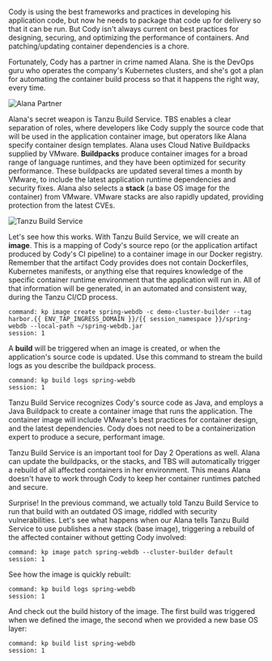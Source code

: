 Cody is using the best frameworks and practices in developing his application code, but now he needs to package that code up for delivery so that it can be run. But Cody isn't always current on best practices for designing, securing, and optimizing the performance of containers. And patching/updating container dependencies is a chore.

Fortunately, Cody has a partner in crime named Alana. She is the DevOps guru who operates the company's Kubernetes clusters, and she's got a plan for automating the container build process so that it happens the right way, every time.

![Alana Partner](images/alana-partner.png)

Alana's secret weapon is Tanzu Build Service. TBS enables a clear separation of roles, where developers like Cody supply the source code that will be used in the application container image, but operators like Alana specify container design templates. Alana uses Cloud Native Buildpacks supplied by VMware. **Buildpacks** produce container images for a broad range of language runtimes, and they have been optimized for security performance. These buildpacks are updated several times a month by VMware, to include the latest application runtime dependencies and security fixes. Alana also selects a **stack** (a base OS image for the container) from VMware. VMware stacks are also rapidly updated, providing protection from the latest CVEs.

![Tanzu Build Service](images/tanzu-build-service.png)

Let's see how this works. With Tanzu Build Service, we will create an **image**. This is a mapping of Cody's source repo (or the application artifact produced by Cody's CI pipeline) to a container image in our Docker registry. Remember that the artifact Cody provides does not contain Dockerfiles, Kubernetes manifests, or anything else that requires knowledge of the specific container runtime environment that the application will run in. All of that information will be generated, in an automated and consistent way, during the Tanzu CI/CD process.

```terminal:execute
command: kp image create spring-webdb -c demo-cluster-builder --tag harbor.{{ ENV_TAP_INGRESS_DOMAIN }}/{{ session_namespace }}/spring-webdb --local-path ~/spring-webdb.jar
session: 1
```

A **build** will be triggered when an image is created, or when the application's source code is updated. Use this command to stream the build logs as you describe the buildpack process.

```terminal:execute
command: kp build logs spring-webdb
session: 1
```

Tanzu Build Service recognizes Cody's source code as Java, and employs a Java Buildpack to create a container image that runs the application. The container image will include VMware's best practices for container design, and the latest dependencies. Cody does not need to be a containerization expert to produce a secure, performant image.

Tanzu Build Service is an important tool for Day 2 Operations as well. Alana can update the buildpacks, or the stacks, and TBS will automatically trigger a rebuild of all affected containers in her environment. This means Alana doesn't have to work through Cody to keep her container runtimes patched and secure.

Surprise! In the previous command, we actually told Tanzu Build Service to run that build with an outdated OS image, riddled with security vulnerabilities. Let's see what happens when our Alana tells Tanzu Build Service to use publishes a new stack (base image), triggering a rebuild of the affected container without getting Cody involved:

```terminal:execute
command: kp image patch spring-webdb --cluster-builder default
session: 1
```

See how the image is quickly rebuilt:

```terminal:execute
command: kp build logs spring-webdb
session: 1
```

And check out the build history of the image. The first build was triggered when we defined the image, the second when we provided a new base OS layer:

```terminal:execute
command: kp build list spring-webdb
session: 1
```
